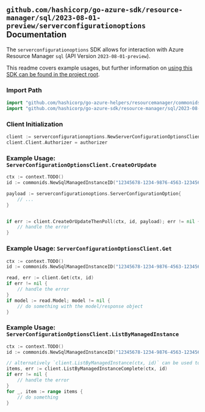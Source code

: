 
## `github.com/hashicorp/go-azure-sdk/resource-manager/sql/2023-08-01-preview/serverconfigurationoptions` Documentation

The `serverconfigurationoptions` SDK allows for interaction with Azure Resource Manager `sql` (API Version `2023-08-01-preview`).

This readme covers example usages, but further information on [using this SDK can be found in the project root](https://github.com/hashicorp/go-azure-sdk/tree/main/docs).

### Import Path

```go
import "github.com/hashicorp/go-azure-helpers/resourcemanager/commonids"
import "github.com/hashicorp/go-azure-sdk/resource-manager/sql/2023-08-01-preview/serverconfigurationoptions"
```


### Client Initialization

```go
client := serverconfigurationoptions.NewServerConfigurationOptionsClientWithBaseURI("https://management.azure.com")
client.Client.Authorizer = authorizer
```


### Example Usage: `ServerConfigurationOptionsClient.CreateOrUpdate`

```go
ctx := context.TODO()
id := commonids.NewSqlManagedInstanceID("12345678-1234-9876-4563-123456789012", "example-resource-group", "managedInstanceValue")

payload := serverconfigurationoptions.ServerConfigurationOption{
	// ...
}


if err := client.CreateOrUpdateThenPoll(ctx, id, payload); err != nil {
	// handle the error
}
```


### Example Usage: `ServerConfigurationOptionsClient.Get`

```go
ctx := context.TODO()
id := commonids.NewSqlManagedInstanceID("12345678-1234-9876-4563-123456789012", "example-resource-group", "managedInstanceValue")

read, err := client.Get(ctx, id)
if err != nil {
	// handle the error
}
if model := read.Model; model != nil {
	// do something with the model/response object
}
```


### Example Usage: `ServerConfigurationOptionsClient.ListByManagedInstance`

```go
ctx := context.TODO()
id := commonids.NewSqlManagedInstanceID("12345678-1234-9876-4563-123456789012", "example-resource-group", "managedInstanceValue")

// alternatively `client.ListByManagedInstance(ctx, id)` can be used to do batched pagination
items, err := client.ListByManagedInstanceComplete(ctx, id)
if err != nil {
	// handle the error
}
for _, item := range items {
	// do something
}
```
